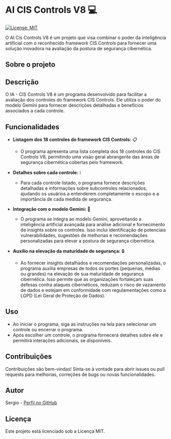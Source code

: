 # AI CIS Controls V8 💻

[![License: MIT](https://img.shields.io/github/license/sergiogbernardo/Acelerador_CIS_Controls_V8)](https://github.com/sergiogbernardo/Acelerador_CIS_Controls_V8/blob/main/LICENSE)

O AI Cis Controls V8 é um projeto que visa combinar o poder da inteligência artificial com o reconhecido framework CIS Controls para fornecer uma solução inovadora na avaliação da postura de segurança cibernética.

## Sobre o projeto

## Descrição

O IA - CIS Controls V8 é um programa desenvolvido para facilitar a avaliação dos controles do framework CIS Controls. Ele utiliza o poder do modelo Gemini para fornecer descrições detalhadas e benefícios associados a cada controle.

## Funcionalidades

- **Listagem dos 18 controles do framework CIS Controls:** 📋
  - O programa apresenta uma lista completa dos 18 controles do CIS Controls V8, permitindo uma visão geral abrangente das áreas de segurança cibernética cobertas pelo framework.

- **Detalhes sobre cada controle:** ℹ️
  - Para cada controle listado, o programa fornece descrições detalhadas e informações sobre subcontroles relacionados, ajudando os usuários a entenderem completamente o escopo e a importância de cada medida de segurança.

- **Integração com o modelo Gemini:**  🤖
  - O programa se integra ao modelo Gemini, aproveitando a inteligência artificial avançada para análise adicional e fornecimento de insights sobre os controles. Isso inclui identificação de potenciais vulnerabilidades, sugestões de melhorias e recomendações personalizadas para elevar a postura de segurança cibernética.

- **Auxílio na elevação da maturidade de segurança:** 🔒
  - Ao fornecer insights detalhados e recomendações personalizadas, o programa auxilia empresas de todos os portes (pequenas, médias ou grandes) na elevação de sua maturidade de segurança cibernética. Isso permite que as organizações fortaleçam suas defesas contra ataques cibernéticos, reduzam o risco de vazamento de dados e estejam em conformidade com regulamentações como a LGPD (Lei Geral de Proteção de Dados).


## Uso
- Ao iniciar o programa, siga as instruções na tela para selecionar um controle ou encerrar o programa.
- Após escolher um controle, o programa fornecerá detalhes sobre ele e permitirá interações adicionais, se disponíveis.

## Contribuições
Contribuições são bem-vindas! Sinta-se à vontade para abrir issues ou pull requests para melhorias, correções de bugs ou novas funcionalidades.

## Autor
Sergio - [Perfil no GitHub](https://github.com/sergiogbernardo)

## Licença
Este projeto está licenciado sob a Licença MIT.
